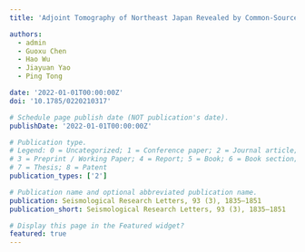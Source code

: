 ```yaml
---
title: 'Adjoint Tomography of Northeast Japan Revealed by Common-Source Double-Difference Travel-Time Data'

authors:
  - admin
  - Guoxu Chen
  - Hao Wu
  - Jiayuan Yao
  - Ping Tong

date: '2022-01-01T00:00:00Z'
doi: '10.1785/0220210317'

# Schedule page publish date (NOT publication's date).
publishDate: '2022-01-01T00:00:00Z'

# Publication type.
# Legend: 0 = Uncategorized; 1 = Conference paper; 2 = Journal article;
# 3 = Preprint / Working Paper; 4 = Report; 5 = Book; 6 = Book section;
# 7 = Thesis; 8 = Patent
publication_types: ['2']

# Publication name and optional abbreviated publication name.
publication: Seismological Research Letters, 93 (3), 1835–1851
publication_short: Seismological Research Letters, 93 (3), 1835–1851

# Display this page in the Featured widget?
featured: true
---
```

